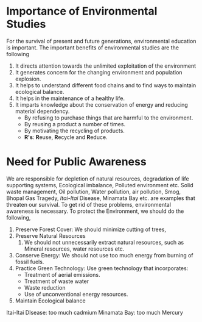 # Importance of Environmental Studies

For the survival of present and future generations, environmental education is important. 
The important benefits of environmental studies are the following
1. It directs attention towards the unlimited exploitation of the environment
2. It generates concern for the changing environment and population explosion.
3. It helps to understand different food chains and to find ways to maintain ecological balance.
4. It helps in the maintenance of a healthy life.
5. It imparts knowledge about the conservation of energy and reducing material dependency.
	- By refusing to purchase things that are harmful to the environment.
	- By reusing a product a number of times.
	- By motivating the recycling of products. 
	- **R's**: **R**euse, **R**ecycle and **R**educe.
# Need for Public Awareness

We are responsible for depletion of natural resources, degradation of life supporting systems, Ecological imbalance, Polluted environment etc. Solid waste management, Oil pollution, Water pollution, air pollution, Smog, Bhopal Gas Tragedy, *Itai-Itai* Disease, Minamata Bay etc. are examples that threaten our survival. To get rid of these problems, environmental awareness is necessary. 
To protect the Environment, we should do the following,
1.  Preserve Forest Cover: We should minimize cutting of trees, 
2. Preserve Natural Resources
	1. We should not unnecessarily extract natural resources, such as Mineral resources, water resources etc.
3. Conserve Energy: We should not use too much energy from burning of fossil fuels.
4. Practice Green Technology: Use green technology that incorporates:
	- Treatment of aerial emissions.
	- Treatment of waste water
	- Waste reduction
	- Use of unconventional energy resources.
5. Maintain Ecological balance

Itai-Itai DIsease: too much cadmium 
Minamata Bay: too much Mercury